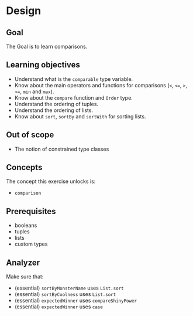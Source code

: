 # Design

## Goal

The Goal is to learn comparisons.

## Learning objectives

- Understand what is the `comparable` type variable.
- Know about the main operators and functions for comparisons (`<`, `<=`, `>`, `>=`, `min` and `max`).
- Know about the `compare` function and `Order` type.
- Understand the ordering of tuples.
- Understand the ordering of lists.
- Know about `sort`, `sortBy` and `sortWith` for sorting lists.

## Out of scope

- The notion of constrained type classes

## Concepts

The concept this exercise unlocks is:

- `comparison`

## Prerequisites

- booleans
- tuples
- lists
- custom types

## Analyzer

Make sure that:

- (essential) `sortByMonsterName` uses `List.sort`
- (essential) `sortByCoolness` uses `List.sort`
- (essential) `expectedWinner` uses `compareShinyPower`
- (essential) `expectedWinner` uses `case`

